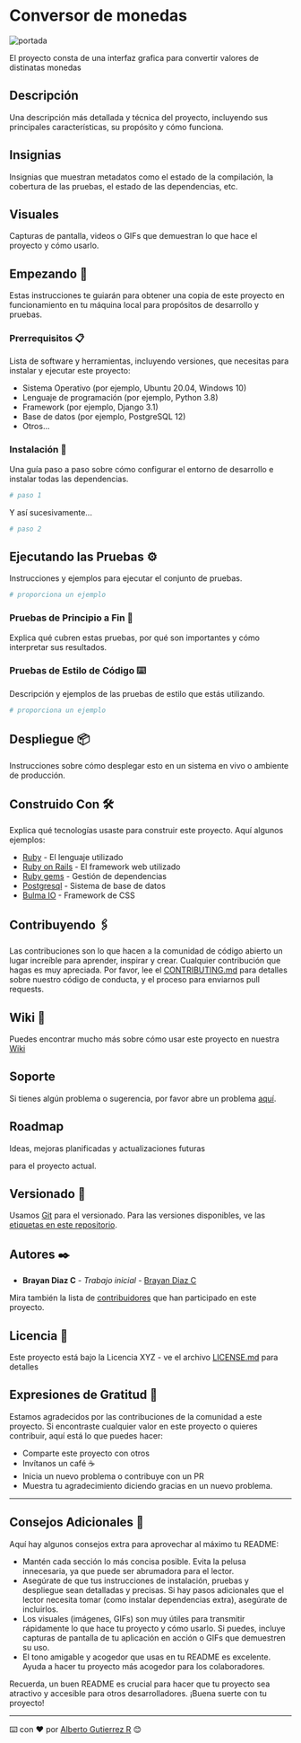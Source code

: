 # Conversor de monedas

![portada](https://github.com/Albert0GR/conversordemoneda/assets/102188547/c586fa5c-5116-40e7-be23-ec4ad9b44e7e)

El proyecto consta de una interfaz grafica para convertir valores de distinatas monedas

## Descripción

Una descripción más detallada y técnica del proyecto, incluyendo sus principales características, su propósito y cómo funciona.

## Insignias

Insignias que muestran metadatos como el estado de la compilación, la cobertura de las pruebas, el estado de las dependencias, etc.

## Visuales

Capturas de pantalla, videos o GIFs que demuestran lo que hace el proyecto y cómo usarlo.

## Empezando 🚀

Estas instrucciones te guiarán para obtener una copia de este proyecto en funcionamiento en tu máquina local para propósitos de desarrollo y pruebas.

### Prerrequisitos 📋

Lista de software y herramientas, incluyendo versiones, que necesitas para instalar y ejecutar este proyecto:

- Sistema Operativo (por ejemplo, Ubuntu 20.04, Windows 10)
- Lenguaje de programación (por ejemplo, Python 3.8)
- Framework (por ejemplo, Django 3.1)
- Base de datos (por ejemplo, PostgreSQL 12)
- Otros...

### Instalación 🔧

Una guía paso a paso sobre cómo configurar el entorno de desarrollo e instalar todas las dependencias.

```bash
# paso 1
```

Y así sucesivamente...

```bash
# paso 2
```

## Ejecutando las Pruebas ⚙️

Instrucciones y ejemplos para ejecutar el conjunto de pruebas.

```bash
# proporciona un ejemplo
```

### Pruebas de Principio a Fin 🔩

Explica qué cubren estas pruebas, por qué son importantes y cómo interpretar sus resultados.

### Pruebas de Estilo de Código ⌨️

Descripción y ejemplos de las pruebas de estilo que estás utilizando.

```bash
# proporciona un ejemplo
```

## Despliegue 📦

Instrucciones sobre cómo desplegar esto en un sistema en vivo o ambiente de producción.

## Construido Con 🛠️

Explica qué tecnologías usaste para construir este proyecto. Aquí algunos ejemplos:

- [Ruby](https://www.ruby-lang.org/es/) - El lenguaje utilizado
- [Ruby on Rails](https://rubyonrails.org) - El framework web utilizado
- [Ruby gems](https://rubygems.org) - Gestión de dependencias
- [Postgresql](https://www.postgresql.org) - Sistema de base de datos
- [Bulma IO](https://bulma.io) - Framework de CSS

## Contribuyendo 🖇️

Las contribuciones son lo que hacen a la comunidad de código abierto un lugar increíble para aprender, inspirar y crear. Cualquier contribución que hagas es muy apreciada. Por favor, lee el [CONTRIBUTING.md](https://gist.github.com/brayandiazc/xxxxxx) para detalles sobre nuestro código de conducta, y el proceso para enviarnos pull requests.

## Wiki 📖

Puedes encontrar mucho más sobre cómo usar este proyecto en nuestra [Wiki](https://github.com/your/project/wiki)

## Soporte

Si tienes algún problema o sugerencia, por favor abre un problema [aquí](https://github.com/your/project/issues).

## Roadmap

Ideas, mejoras planificadas y actualizaciones futuras

para el proyecto actual.

## Versionado 📌

Usamos [Git](https://git-scm.com) para el versionado. Para las versiones disponibles, ve las [etiquetas en este repositorio](https://github.com/your/project/tags).

## Autores ✒️

- **Brayan Diaz C** - _Trabajo inicial_ - [Brayan Diaz C](https://github.com/brayandiazc)

Mira también la lista de [contribuidores](https://github.com/your/project/contributors) que han participado en este proyecto.

## Licencia 📄

Este proyecto está bajo la Licencia XYZ - ve el archivo [LICENSE.md](LICENSE.md) para detalles

## Expresiones de Gratitud 🎁

Estamos agradecidos por las contribuciones de la comunidad a este proyecto. Si encontraste cualquier valor en este proyecto o quieres contribuir, aquí está lo que puedes hacer:

- Comparte este proyecto con otros
- Invítanos un café ☕
- Inicia un nuevo problema o contribuye con un PR
- Muestra tu agradecimiento diciendo gracias en un nuevo problema.

---

## Consejos Adicionales 📝

Aquí hay algunos consejos extra para aprovechar al máximo tu README:

- Mantén cada sección lo más concisa posible. Evita la pelusa innecesaria, ya que puede ser abrumadora para el lector.
- Asegúrate de que tus instrucciones de instalación, pruebas y despliegue sean detalladas y precisas. Si hay pasos adicionales que el lector necesita tomar (como instalar dependencias extra), asegúrate de incluirlos.
- Los visuales (imágenes, GIFs) son muy útiles para transmitir rápidamente lo que hace tu proyecto y cómo usarlo. Si puedes, incluye capturas de pantalla de tu aplicación en acción o GIFs que demuestren su uso.
- El tono amigable y acogedor que usas en tu README es excelente. Ayuda a hacer tu proyecto más acogedor para los colaboradores.

Recuerda, un buen README es crucial para hacer que tu proyecto sea atractivo y accesible para otros desarrolladores. ¡Buena suerte con tu proyecto!

---

⌨️ con ❤️ por [Alberto Gutierrez R](https://github.com/Albert0GR) 😊
